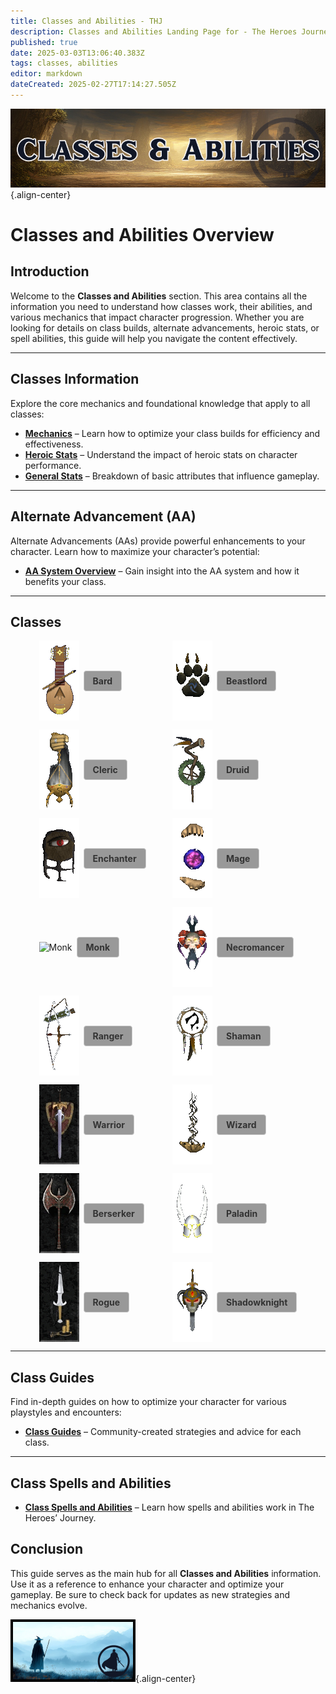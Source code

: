 ```yaml
---
title: Classes and Abilities - THJ
description: Classes and Abilities Landing Page for - The Heroes Journey Emu
published: true
date: 2025-03-03T13:06:40.383Z
tags: classes, abilities
editor: markdown
dateCreated: 2025-02-27T17:14:27.505Z
---
```


![wikibannerclasses.png](/wikibannerclasses.png){.align-center}

# Classes and Abilities Overview

## Introduction

Welcome to the **Classes and Abilities** section. This area contains all the information you need to understand how classes work, their abilities, and various mechanics that impact character progression. Whether you are looking for details on class builds, alternate advancements, heroic stats, or spell abilities, this guide will help you navigate the content effectively.

---

## Classes Information

Explore the core mechanics and foundational knowledge that apply to all classes:

-   [**Mechanics**](#/getting-started/game-mechanics) – Learn how to optimize your class builds for efficiency and effectiveness.
-   [**Heroic Stats**](/classes-and-abilities/heroic-stats) – Understand the impact of heroic stats on character performance.
-   [**General Stats**](/classes-and-abilities/stats) – Breakdown of basic attributes that influence gameplay.

---

## Alternate Advancement (AA)

Alternate Advancements (AAs) provide powerful enhancements to your character. Learn how to maximize your character’s potential:

-   [**AA System Overview**](/classes-and-abilities/aa/) – Gain insight into the AA system and how it benefits your class.

---

## Classes

<!-- BEGIN GRID CONTAINER -->
<div style="
  display: grid; 
  grid-template-columns: 1fr 1fr; 
  gap: 1em;
  align-items: center;
  /* Center horizontally by making margin left/right auto */
  margin: 1em auto;
  /* Give a width so the auto margins have something to 'center' */
  width: fit-content;
">

  <!-- Bard -->
  <div style="display: flex; align-items: center; gap: 0.5em;">
    <img src="/bard.gif" alt="Bard" />
    <a href="/classes-and-abilities/bard" style="
      text-decoration: none; 
      border: 1px solid #ccc; 
      padding: 0.5em 1em; 
      border-radius: 4px; 
      color: #333; 
      font-weight: bold;
      background: #999999;
    ">
      Bard
    </a>
  </div>

  <!-- Beastlord -->
  <div style="display: flex; align-items: center; gap: 0.5em;">
    <img src="/beastlord.gif" alt="Beastlord" />
    <a href="/classes-and-abilities/beastlord" style="
      text-decoration: none; 
      border: 1px solid #ccc; 
      padding: 0.5em 1em; 
      border-radius: 4px; 
      color: #333; 
      font-weight: bold;
      background: #999999;
    ">
      Beastlord
    </a>
  </div>

  <!-- Cleric -->
  <div style="display: flex; align-items: center; gap: 0.5em;">
    <img src="/cleric.gif" alt="Cleric" />
    <a href="/classes-and-abilities/cleric" style="
      text-decoration: none; 
      border: 1px solid #ccc; 
      padding: 0.5em 1em; 
      border-radius: 4px; 
      color: #333; 
      font-weight: bold;
      background: #999999;
    ">
      Cleric
    </a>
  </div>

  <!-- Druid -->
  <div style="display: flex; align-items: center; gap: 0.5em;">
    <img src="/druid.gif" alt="Druid" />
    <a href="/classes-and-abilities/druid" style="
      text-decoration: none; 
      border: 1px solid #ccc; 
      padding: 0.5em 1em; 
      border-radius: 4px; 
      color: #333; 
      font-weight: bold;
      background: #999999;
    ">
      Druid
    </a>
  </div>

  <!-- Enchanter -->
  <div style="display: flex; align-items: center; gap: 0.5em;">
    <img src="/enchanter.gif" alt="Enchanter" />
    <a href="/classes-and-abilities/enchanter" style="
      text-decoration: none; 
      border: 1px solid #ccc; 
      padding: 0.5em 1em; 
      border-radius: 4px; 
      color: #333; 
      font-weight: bold;
      background: #999999;
    ">
      Enchanter
    </a>
  </div>

  <!-- Mage -->
  <div style="display: flex; align-items: center; gap: 0.5em;">
    <img src="/magician.gif" alt="Mage" />
    <a href="/classes-and-abilities/mage" style="
      text-decoration: none; 
      border: 1px solid #ccc; 
      padding: 0.5em 1em; 
      border-radius: 4px; 
      color: #333; 
      font-weight: bold;
      background: #999999;
    ">
      Mage
    </a>
  </div>
  <!-- Monk -->
  <div style="display: flex; align-items: center; gap: 0.5em;">
    <img src="/onk.gif" alt="Monk" />
    <a href="/classes-and-abilities/monk" style="
      text-decoration: none; 
      border: 1px solid #ccc; 
      padding: 0.5em 1em; 
      border-radius: 4px; 
      color: #333; 
      font-weight: bold;
      background: #999999;
    ">
      Monk
    </a>
  </div>

  <!-- Necromancer -->
  <div style="display: flex; align-items: center; gap: 0.5em;">
    <img src="/necromancer.gif" alt="Necromancer" />
    <a href="/classes-and-abilities/necromancer" style="
      text-decoration: none; 
      border: 1px solid #ccc; 
      padding: 0.5em 1em; 
      border-radius: 4px; 
      color: #333; 
      font-weight: bold;
      background: #999999;
    ">
      Necromancer
    </a>
  </div>

  <!-- Ranger -->
  <div style="display: flex; align-items: center; gap: 0.5em;">
    <img src="/ranger.gif" alt="Ranger" />
    <a href="/classes-and-abilities/ranger" style="
      text-decoration: none; 
      border: 1px solid #ccc; 
      padding: 0.5em 1em; 
      border-radius: 4px; 
      color: #333; 
      font-weight: bold;
      background: #999999;
    ">
      Ranger
    </a>
  </div>

  <!-- Shaman -->
  <div style="display: flex; align-items: center; gap: 0.5em;">
    <img src="/shaman.gif" alt="Shaman" />
    <a href="/classes-and-abilities/shaman" style="
      text-decoration: none; 
      border: 1px solid #ccc; 
      padding: 0.5em 1em; 
      border-radius: 4px; 
      color: #333; 
      font-weight: bold;
      background: #999999;
    ">
      Shaman
    </a>
  </div>

  <!-- Warrior -->
  <div style="display: flex; align-items: center; gap: 0.5em;">
    <img src="/warrior.gif" alt="Warrior" />
    <a href="/classes-and-abilities/warrior" style="
      text-decoration: none; 
      border: 1px solid #ccc; 
      padding: 0.5em 1em; 
      border-radius: 4px; 
      color: #333; 
      font-weight: bold;
      background: #999999;
    ">
      Warrior
    </a>
  </div>

  <!-- Wizard -->
  <div style="display: flex; align-items: center; gap: 0.5em;">
    <img src="/wizard.gif" alt="Wizard" />
    <a href="/classes-and-abilities/wizard" style="
      text-decoration: none; 
      border: 1px solid #ccc; 
      padding: 0.5em 1em; 
      border-radius: 4px; 
      color: #333; 
      font-weight: bold;
      background: #999999;
    ">
      Wizard
    </a>
  </div>

  <!-- Berserker -->
  <div style="display: flex; align-items: center; gap: 0.5em;">
    <img src="/berserker.gif" alt="Berserker" />
    <a href="/classes-and-abilities/classes/berserker" style="
      text-decoration: none; 
      border: 1px solid #ccc; 
      padding: 0.5em 1em; 
      border-radius: 4px; 
      color: #333; 
      font-weight: bold;
      background: #999999;
    ">
      Berserker
    </a>
  </div>

  <!-- Paladin -->
  <div style="display: flex; align-items: center; gap: 0.5em;">
    <img src="/paladin.gif" alt="Paladin" />
    <a href="/classes-and-abilities/classes/paladin" style="
      text-decoration: none; 
      border: 1px solid #ccc; 
      padding: 0.5em 1em; 
      border-radius: 4px; 
      color: #333; 
      font-weight: bold;
      background: #999999;
    ">
      Paladin
    </a>
  </div>

  <!-- Rogue -->
  <div style="display: flex; align-items: center; gap: 0.5em;">
    <img src="/rogue.gif" alt="Rogue" />
    <a href="/classes-and-abilities/classes/rogue" style="
      text-decoration: none; 
      border: 1px solid #ccc; 
      padding: 0.5em 1em; 
      border-radius: 4px; 
      color: #333; 
      font-weight: bold;
      background: #999999;
    ">
      Rogue
    </a>
  </div>

  <!-- Shadowknight -->
  <div style="display: flex; align-items: center; gap: 0.5em;">
    <img src="/shadowknight.gif" alt="Shadowknight" />
    <a href="/classes-and-abilities/classes/shadowknight" style="
      text-decoration: none; 
      border: 1px solid #ccc; 
      padding: 0.5em 1em; 
      border-radius: 4px; 
      color: #333; 
      font-weight: bold;
      background: #999999;
    ">
      Shadowknight
    </a>
  </div>

</div>
<!-- END GRID CONTAINER -->

---

## Class Guides

Find in-depth guides on how to optimize your character for various playstyles and encounters:

-   [**Class Guides**](/classes-and-abilities/classes/guides/) – Community-created strategies and advice for each class.

---

## Class Spells and Abilities

-   [**Class Spells and Abilities**](/classes-and-abilities/spells-and-abilities) – Learn how spells and abilities work in The Heroes’ Journey.

## Conclusion

This guide serves as the main hub for all **Classes and Abilities** information. Use it as a reference to enhance your character and optimize your gameplay. Be sure to check back for updates as new strategies and mechanics evolve.

![thjpagebreak3.png](/thjpagebreak3.png){.align-center}